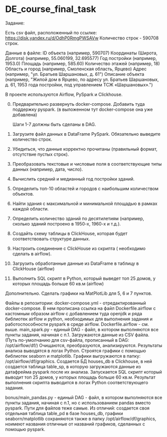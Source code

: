 # DE_course_final_task

Задание:

Есть csv файл, расположенный по ссылке: https://disk.yandex.ru/d/OdhP0RmgPWSAVw
Количество строк - 590708 строк.

Данные в файле:
ID объекта (например, 590707)
Координаты (Широта, Долгота) (например, 55.060199, 32.695577)
Год постройки (например, 1953.0)
Площадь (например, 585.60)
Количество этажей (например, 18)
Область и город (например, Смоленская область, Ярцево)
Адрес (например, "ул. Братьев Шаршановых, д. 61")
Описание объекта (например, "Жилой дом в Ярцево, по адресу ул. Братьев Шаршановых, д. 61, 1953 года постройки, под управлением ТСЖ «Шаршановых».")


В проекте используются Airflow, PySpark и Clickhouse.  

0. Предварительно развернуть docker-compose.   Добавить туда поддержку pyspark.  (в выложенном тут docker-compose она уже добавлена)

	Шаги 1-7 должны быть сделаны в DAG.

1. Загрузите файл данных в DataFrame PySpark. Обязательно выведите количество строк.

2. Убедиться, что данные корректно прочитаны (правильный формат, отсутствие пустых строк).

3. Преобразовать текстовые и числовые поля в соответствующие типы данных (например, дата, число).

4. Вычислить средний и медианный год постройки зданий.

5. Определить топ-10 областей и городов с наибольшим количеством объектов.

6. Найти здания с максимальной и минимальной площадью в рамках каждой области.

7. Определить количество зданий по десятилетиям (например, сколько зданий построено в 1950-х, 1960-х и т.д.).

8. Создайть схему таблицы в ClickHouse, которая будет соответствовать структуре  данных. 

9. Настроить соединение с ClickHouse из скрипта ( необходимо сделать в airflow).

10. Загрузить обработанные данные из DataFrame в таблицу в ClickHouse (airflow)

11. Выполнить SQL скрипт в Python, который выведет топ 25 домов, у которых площадь больше 60 кв.м (airflow)

Дополнительно. Cделать графики на MatPlotLib для 5, 6 и 7 пунктов.


Файлы в репозитории:
docker-compose.yml  - отредактированный docker-compose. В нем прописана ссылка на файл Dockerfile.airflow с  кастомным образом
                     airflow с добавлением туда openjdk и ряда библиотек airflow и python, необходимых для выполнения задания и работоспособности pyspark в среде airflow.
Dockerfile.airflow - см. выше.
main_spark.py  - единый DAG - файл, в котором выполняются все пункты задания, начиная с п.1. Загружаются данные из CSV файла. 
				(Путь по-умолчанию для csv-файла, прописанный в DAG: /opt/airflow/df/)
		        Очищаются, преобразуются, анализируются. Результаты анализа выводятся в логах Python. Строятся графики с помощью библиотек seaborn и matplotlib.
		        Графики выгружаются в папку: /opt/airflow/df/graphics.
		        Создается БД houses_db в Clickhouse, в ней создается таблица table_sp, в которую загружаются данные из датафрейма pyspark после их анализа.
		        Запускается SQL скрипт который выводит топ 25 домов, у которых площадь больше 60 кв.м. Результат выполнения скрипта выводится в логах Python соответствующего задания.

bonus/main_pandas.py - единый DAG - файл, в котором выполняются все пункты задания, начиная с п.1, но с использованием pandas вместо pyspark. 
				Пути для файлов теже самые.
				 Из отличий: создается своя отдельная таблица table_pd в базе houses_db, графики seaborn/matplotlib сохраняются также в папку /opt/airflow/df/graphics, 
				 ноимеют названия отличные от названий графиков, сделанных с помощью pyspark.
